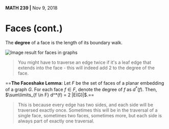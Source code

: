 __MATH 239 |__ Nov 9, 2018

# Faces (cont.)

The __degree__ of a face is the length of its boundary walk. 

![Image result for faces in graphs](https://caagt.ugent.be/CaGe/Images/graph-faces.gif)

> You might have to traverse an edge twice if it's a leaf edge that extends into the face - this will indeed add 2 to the degree of the face.

==__The Faceshake Lemma:__ Let $F$ be the set of faces of a planar embedding of a graph $G$. For each face $f \in F$, denote the degree of $f$ as $d^*(f)$. Then, $\sum\limits_{f \in F} d^*(f) = 2 |E(G)|$.==

> This is because every edge has two sides, and each side will be traversed exactly once. Sometimes this will be in the traversal of a single face, sometimes two faces, sometimes more, but each side is always part of exactly one traversal.



